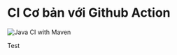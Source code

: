 # CI Cơ bản với Github Action
![Java CI with Maven](https://github.com/tanoggy/TestCI/workflows/Java%20CI%20with%20Maven/badge.svg)

Test
